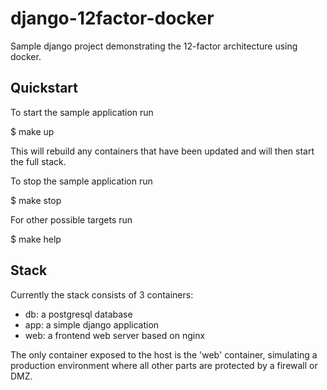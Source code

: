 django-12factor-docker
======================

Sample django project demonstrating the 12-factor architecture using docker.

Quickstart
----------

To start the sample application run

$ make up

This will rebuild any containers that have been updated and will then
start the full stack.

To stop the sample application run

$ make stop

For other possible targets run

$ make help

Stack
-----

Currently the stack consists of 3 containers:

- db: a postgresql database
- app: a simple django application
- web: a frontend web server based on nginx

The only container exposed to the host is the 'web' container,
simulating a production environment where all other parts are
protected by a firewall or DMZ.
